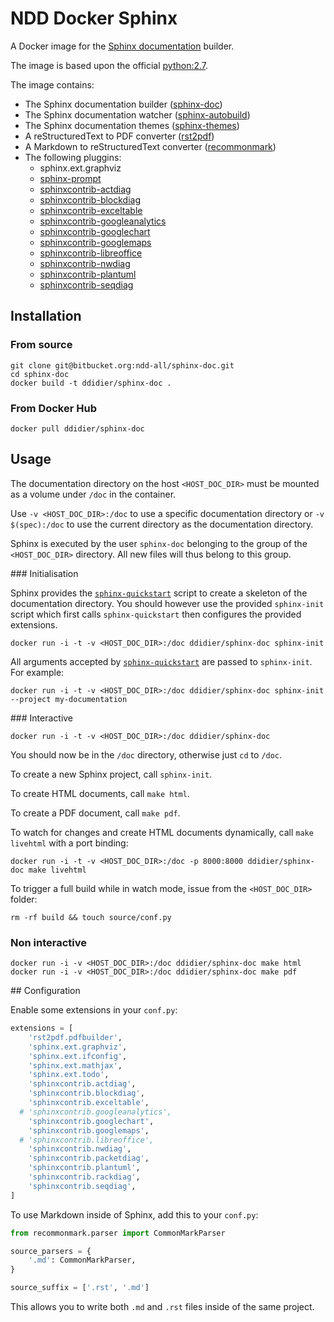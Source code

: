 # NDD Docker Sphinx

A Docker image for the [Sphinx documentation](http://sphinx-doc.org) builder.

The image is based upon the official [python:2.7](https://hub.docker.com/_/python/).

The image contains:

- The Sphinx documentation builder ([sphinx-doc](http://sphinx-doc.org))
- The Sphinx documentation watcher ([sphinx-autobuild](https://github.com/GaretJax/sphinx-autobuild))
- The Sphinx documentation themes ([sphinx-themes](http://docs.writethedocs.org/tools/sphinx-themes))
- A reStructuredText to PDF converter ([rst2pdf](https://github.com/rst2pdf/rst2pdf))
- A Markdown to reStructuredText converter ([recommonmark](https://github.com/rtfd/recommonmark))
- The following pluggins:
    - sphinx.ext.graphviz
    - [sphinx-prompt](https://pypi.python.org/pypi/sphinx-prompt)
    - [sphinxcontrib-actdiag](https://pypi.python.org/pypi/sphinxcontrib-actdiag)
    - [sphinxcontrib-blockdiag](https://pypi.python.org/pypi/sphinxcontrib-blockdiag)
    - [sphinxcontrib-exceltable](https://pypi.python.org/pypi/sphinxcontrib-exceltable)
    - [sphinxcontrib-googleanalytics](https://pypi.python.org/pypi/sphinxcontrib-googleanalytics)
    - [sphinxcontrib-googlechart](https://pypi.python.org/pypi/sphinxcontrib-googlechart)
    - [sphinxcontrib-googlemaps](https://pypi.python.org/pypi/sphinxcontrib-googlemaps)
    - [sphinxcontrib-libreoffice](https://pypi.python.org/pypi/sphinxcontrib-libreoffice)
    - [sphinxcontrib-nwdiag](https://pypi.python.org/pypi/sphinxcontrib-nwdiag)
    - [sphinxcontrib-plantuml](https://pypi.python.org/pypi/sphinxcontrib-plantuml)
    - [sphinxcontrib-seqdiag](https://pypi.python.org/pypi/sphinxcontrib-seqdiag)


## Installation

### From source

```
git clone git@bitbucket.org:ndd-all/sphinx-doc.git
cd sphinx-doc
docker build -t ddidier/sphinx-doc .
```

### From Docker Hub

```
docker pull ddidier/sphinx-doc
```



## Usage

The documentation directory on the host `<HOST_DOC_DIR>` must be mounted as a volume under `/doc` in the container.

Use `-v <HOST_DOC_DIR>:/doc` to use a specific documentation directory or `-v $(spec):/doc` to use the current directory as the documentation directory.

Sphinx is executed by the user `sphinx-doc` belonging to the group of the `<HOST_DOC_DIR>` directory. All new files will thus belong to this group.

### Initialisation

Sphinx provides the [`sphinx-quickstart`](http://sphinx-doc.org/invocation.html) script to create a skeleton of the documentation directory. You should however use the provided `sphinx-init` script which first calls `sphinx-quickstart` then configures the provided extensions.

```
docker run -i -t -v <HOST_DOC_DIR>:/doc ddidier/sphinx-doc sphinx-init
```

All arguments accepted by [`sphinx-quickstart`](http://sphinx-doc.org/invocation.html) are passed to `sphinx-init`. For example:

```
docker run -i -t -v <HOST_DOC_DIR>:/doc ddidier/sphinx-doc sphinx-init --project my-documentation
```

### Interactive

```
docker run -i -t -v <HOST_DOC_DIR>:/doc ddidier/sphinx-doc
```

You should now be in the `/doc` directory, otherwise just `cd` to `/doc`.

To create a new Sphinx project, call `sphinx-init`.

To create HTML documents, call `make html`.

To create a PDF document, call `make pdf`.

To watch for changes and create HTML documents dynamically, call `make livehtml` with a port binding:

```
docker run -i -t -v <HOST_DOC_DIR>:/doc -p 8000:8000 ddidier/sphinx-doc make livehtml
```

To trigger a full build while in watch mode, issue from the `<HOST_DOC_DIR>` folder:

```
rm -rf build && touch source/conf.py
```

### Non interactive

```
docker run -i -v <HOST_DOC_DIR>:/doc ddidier/sphinx-doc make html
docker run -i -v <HOST_DOC_DIR>:/doc ddidier/sphinx-doc make pdf
```



## Configuration

Enable some extensions in your `conf.py`:

```python
extensions = [
    'rst2pdf.pdfbuilder',
    'sphinx.ext.graphviz',
    'sphinx.ext.ifconfig',
    'sphinx.ext.mathjax',
    'sphinx.ext.todo',
    'sphinxcontrib.actdiag',
    'sphinxcontrib.blockdiag',
    'sphinxcontrib.exceltable',
  # 'sphinxcontrib.googleanalytics',
    'sphinxcontrib.googlechart',
    'sphinxcontrib.googlemaps',
  # 'sphinxcontrib.libreoffice',
    'sphinxcontrib.nwdiag',
    'sphinxcontrib.packetdiag',
    'sphinxcontrib.plantuml',
    'sphinxcontrib.rackdiag',
    'sphinxcontrib.seqdiag',
]
```

To use Markdown inside of Sphinx, add this to your `conf.py`:

```python
from recommonmark.parser import CommonMarkParser

source_parsers = {
    '.md': CommonMarkParser,
}

source_suffix = ['.rst', '.md']
```

This allows you to write both `.md` and `.rst` files inside of the same project.

